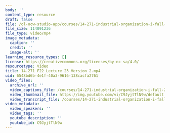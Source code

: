 ```yaml
---
body: ''
content_type: resource
draft: false
file: /ol-ocw-studio-app/courses/14-271-industrial-organization-i-fall-2022/14271-f22-lecture-23-version-2_360p_16_9.mp4
file_size: 114091236
file_type: video/mp4
image_metadata:
  caption: ''
  credit: ''
  image-alt: ''
learning_resource_types: []
license: https://creativecommons.org/licenses/by-nc-sa/4.0/
resourcetype: Video
title: 14.271 F22 Lecture 23 Version 2.mp4
uid: 6548bd6b-4e1f-40a3-9616-138cacfa2761
video_files:
  archive_url: ''
  video_captions_file: /courses/14-271-industrial-organization-i-fall-2022/1YkeZ-OdPVoPp_5cM4j4pMeX_wDmzZ3ds_transcript.webvtt
  video_thumbnail_file: https://img.youtube.com/vi/C9JyjtTlN9w/default.jpg
  video_transcript_file: /courses/14-271-industrial-organization-i-fall-2022/1YkeZ-OdPVoPp_5cM4j4pMeX_wDmzZ3ds_transcript.pdf
video_metadata:
  video_speakers: ''
  video_tags: ''
  youtube_description: ''
  youtube_id: C9JyjtTlN9w
---
```

